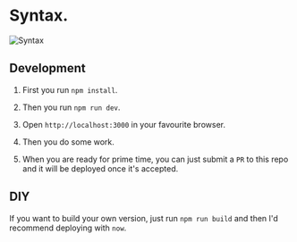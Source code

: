 # Syntax.

![Syntax](./static/syntax-banner.png)

## Development

1. First you run `npm install`.

1. Then you run `npm run dev`.

1. Open `http://localhost:3000` in your favourite browser.

1. Then you do some work.

1. When you are ready for prime time, you can just submit a `PR` to this repo and it will be deployed once it's accepted.

## DIY
If you want to build your own version, just run `npm run build` and then I'd recommend deploying with `now`.
